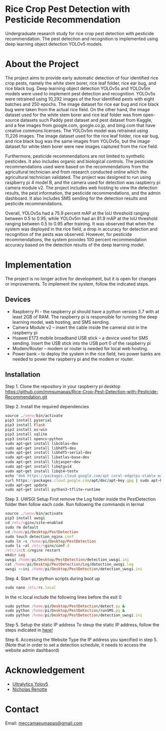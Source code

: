 # Rice Crop Pest Detection with Pesticide Recommendation
Undergraduate research study for rice crop pest detection with pesticide recommendation. The pest detection and recognition is implemented using deep learning object detection YOLOv5 models.

# About the Project
The project aims to provide early automatic detection of four identified rice crop pests, namely the white stem borer, rice leaf folder, rice ear bug, and rice black bug. Deep learning object detection YOLOv5s and YOLOv5m models were used to implement pest detection and recognition. YOLOv5s were retrained using 10,292 images of the four identified pests with eight batches and 250 epochs. The image dataset for rice ear bug and rice black bug were taken from the actual rice field. On the other hand, the image dataset used for the white stem borer and rice leaf folder was from open-source datasets such Paddy pest dataset and pest dataset from Kaggle, and a few images from google.com, google.co.jp, and bing.com that have creative commons licenses. The YOLOv5m model was retrained using 11,226 images. The image dataset used for the rice leaf folder, rice ear bug, and rice black bug was the same images from YOLOv5s, but the image dataset for white stem borer were new images captured from the rice field. 

Furthermore, pesticide recommendations are not limited to synthetic pesticides. It also includes organic and biological controls. The pesticide recommendations used were based on the recommendations from the agricultural technician and from research conducted online which the agricultural technician validated. The project was designed to run using raspberry pi 4 model B, and the camera used for detection was raspberry pi camera module v2. The project includes web hosting to view the detection results, the pest information, the pesticide recommendations, and the admin dashboard. It also includes SMS sending for the detection results and pesticide recommendations.

Overall, YOLOv5s had a 75.9 percent mAP at the IoU threshold ranging between 0.5 to 0.95, while YOLOv5m had an 81.9 mAP at the IoU threshold ranging between 0.5 to 0.95 after training. It was observed that when the system was deployed in the rice field, a drop in accuracy for detection and recognition of the pests was observed. However, for pesticide recommendations, the system provides 100 percent recommendation accuracy based on the detection results of the deep learning model.


# Implementation
The project is no longer active for development, but it is open for changes or improvements. To implement the system, follow the indicated steps.

## Devices
* Raspberry Pi - the raspberry pi should have a python version 3.7 with at least 2GB of RAM. The raspberry pi is responsible for running the deep learning model, web hosting, and SMS sending. 
* Camera Module v2 –  insert the cable inside the cameral slot in the raspberry pi 
* Huawei E173 mobile broadband USB stick – a device used for SMS sending. Insert the USB stick into the USB port 0 of the raspberry pi 
* Modem/Router – modem or router is needed for local web hosting. 
* Power bank – to deploy the system in the rice field, two power banks are needed to power the raspberry pi and the modem or router.

## Installation 
Step 1. Clone the repository in your raspberry pi desktop https://github.com/mmsumapas/Rice-Crop-Pest-Detection-with-Pesticide-Recommendation.git

Step 2. Install the required dependencies 
```rb
source ./venv/bin/activate
pip3 install pyserial
pip3 install Flask
pip3 install os-win
pip3 install sqlite
pip3 install opencv-python 
sudo apt-get install libcblas-dev
sudo apt-get install libhdf5-dev
sudo apt-get install libhdf5-serial-dev
sudo apt-get install libatlas-base-dev
sudo apt-get install libjasper-dev 
sudo apt-get install libqtgui4 
sudo apt-get install libqt4-testv
echo "deb https://packages.cloud.google.com/apt coral-edgetpu-stable main" | sudo tee /etc/apt/sources.list.d/coral-edgetpu.list
curl https://packages.cloud.google.com/apt/doc/apt-key.gpg | sudo apt-key add -
sudo apt-get update
sudo apt-get install python3-tflite-runtime
```

Step 3. UWSGI Setup
First remove the Log folder inside the PestDetection folder then follow each code. Run following the commands in termal
```rb
source ./venv/bin/activate
pip3 install uwsgi
cd /etc/nginx/site-enabled
sudo rm default
cd /home/pi/Desktop/PestDetection
sudo touch detection_nginx.conf
sudo ln -s /home/pi/Desktop/PestDetection
sudo ls -al /etc/nginx/conf.d
/etc/init.d/nginx restart
mkdir Log
uwsgi /home/pi/Desktop/PestDetection/detection_uwsgi.ini
cat /home/pi/Desktop/PestDetection/Log/detection_uwsgi.log
uwsgi --ini /home/pi/Desktop/PestDetection/detection_uwsgi.ini
```

Step 4. Start the python scripts during boot up
```rb
sudo nano /etc/rc.local
```
In the rc.local include the following lines before the exit 0
```rb
sudo python /home/pi/Desktop/PestDetection/detect.py &
sudo python /home/pi/Desktop/PestDetection/runSMS.py &
sudo python /home/pi/Desktop/PestDetection/detection_uwsgi.ini 
```

Step 5. Setup the static IP address
To steup the static IP address, follow the steps indicated in [here!](https://www.linuxscrew.com/raspberry-pi-static-ip)

Step 6. Accessing the Website 
Type the IP address you specified in step 5. (Note that in order to set a detection schedule, it needs to access the website admin dashbaord)

# Acknowledgement
* [Ultralytics Yolov5](https://github.com/ultralytics/yolov5)
* [Nicholas Renotte](https://github.com/nicknochnack)

# Contact 
Email: meccamaeumapas@gmail.com

